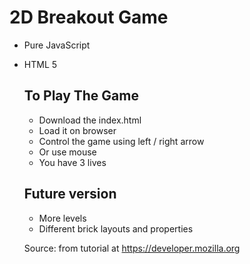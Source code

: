 # 2D Breakout Game

- Pure JavaScript
- HTML 5 <canvas>
  
  ## To Play The Game
  - Download the index.html
  - Load it on browser
  - Control the game using left / right arrow
  - Or use mouse
  - You have 3 lives
  
  ## Future version
  - More levels
  - Different brick layouts and properties
  
  Source: from tutorial at https://developer.mozilla.org
